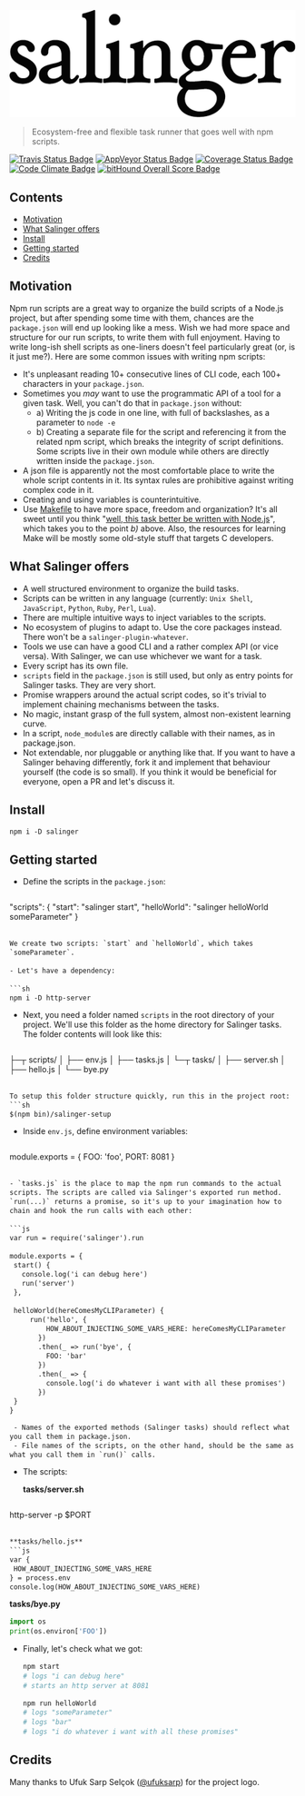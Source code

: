 ![Salinger](https://github.com/scriptype/salinger/blob/master/salinger.png?raw=true)

> Ecosystem-free and flexible task runner that goes well with npm scripts.

[![Travis Status Badge](https://api.travis-ci.org/scriptype/salinger.svg?branch=master)](https://travis-ci.org/scriptype/salinger) [![AppVeyor Status Badge](https://ci.appveyor.com/api/projects/status/6e5tqfcgd3ihlksa?svg=true)](https://ci.appveyor.com/project/scriptype/salinger-npm) [![Coverage Status Badge](https://coveralls.io/repos/github/scriptype/salinger/badge.svg?branch=master)](https://coveralls.io/github/scriptype/salinger?branch=master) [![Code Climate Badge](https://codeclimate.com/github/scriptype/salinger/badges/gpa.svg)](https://codeclimate.com/github/scriptype/salinger) [![bitHound Overall Score Badge](https://www.bithound.io/github/scriptype/salinger/badges/score.svg)](https://www.bithound.io/github/scriptype/salinger)

## Contents

- [Motivation](#motivation)
- [What Salinger offers](#what-salinger-offers)
- [Install](#install)
- [Getting started](#getting-started)
- [Credits](#credits)

## Motivation

Npm run scripts are a great way to organize the build scripts of a Node.js project, but after spending some time with them, chances are the `package.json` will end up looking like a mess. Wish we had more space and structure for our run scripts, to write them with full enjoyment. Having to write long-ish shell scripts as one-liners doesn't feel particularly great (or, is it just me?). Here are some common issues with writing npm scripts:
 - It's unpleasant reading 10+ consecutive lines of CLI code, each 100+ characters in your `package.json`.
 - Sometimes you _may_ want to use the programmatic API of a tool for a given task. Well, you can't do that in `package.json` without:
   - a) Writing the js code in one line, with full of backslashes, as a parameter to `node -e`
   - b) Creating a separate file for the script and referencing it from the related npm script, which breaks the integrity of script definitions. Some scripts live in their own module while others are directly written inside the `package.json`.
 - A json file is apparently not the most comfortable place to write the whole script contents in it. Its syntax rules are prohibitive against writing complex code in it.
 - Creating and using variables is counterintuitive.
 - Use [Makefile](https://github.com/scriptype/Makefile-for-the-Front-End) to have more space, freedom and organization? It's all sweet until you think "[well, this task better be written with Node.js](https://github.com/scriptype/Makefile-for-the-Front-End/blob/master/Makefile#L112)", which takes you to the point _b)_ above. Also, the resources for learning Make will be mostly some old-style stuff that targets C developers.

## What Salinger offers
 - A well structured environment to organize the build tasks.
 - Scripts can be written in any language (currently: `Unix Shell`, `JavaScript`, `Python`, `Ruby`, `Perl`, `Lua`).
 - There are multiple intuitive ways to inject variables to the scripts.
 -  No ecosystem of plugins to adapt to. Use the core packages instead. There won't be a `salinger-plugin-whatever`.
 - Tools we use can have a good CLI and a rather complex API (or vice versa). With Salinger, we can use whichever we want for a task.
 - Every script has its own file.
 - `scripts` field in the `package.json` is still used, but only as entry points for Salinger tasks. They are very short.
 - Promise wrappers around the actual script codes, so it's trivial to implement chaining mechanisms between the tasks.
 - No magic, instant grasp of the full system, almost non-existent learning curve.
 - In a script, `node_module`s are directly callable with their names, as in package.json.
 - Not extendable, nor pluggable or anything like that. If you want to have a Salinger behaving differently, fork it and implement that behaviour yourself (the code is so small). If you think it would be beneficial for everyone, open a PR and let's discuss it.

## Install

```
npm i -D salinger
```

## Getting started

 - Define the scripts in the `package.json`:
 
   ```json
  "scripts": {
    "start": "salinger start",
    "helloWorld": "salinger helloWorld someParameter"
  }
   ```
   
   We create two scripts: `start` and `helloWorld`, which takes `someParameter`.
 
 - Let's have a dependency:
 
   ```sh
   npm i -D http-server
   ```
   
 - Next, you need a folder named `scripts` in the root directory of your project. We'll use this folder as the home directory for Salinger tasks. The folder contents will look like this:
 
   ```
├─┬ scripts/
│ ├── env.js
│ ├── tasks.js
│ └─┬ tasks/
│   ├── server.sh
│   ├── hello.js
│   └── bye.py
   ```
   
   To setup this folder structure quickly, run this in the project root:
   ```sh
   $(npm bin)/salinger-setup
   ```
   
 - Inside `env.js`, define environment variables:
 
   ```js
  module.exports = {
    FOO: 'foo',
    PORT: 8081
  }
   ```
 
 - `tasks.js` is the place to map the npm run commands to the actual scripts. The scripts are called via Salinger's exported run method. `run(...)` returns a promise, so it's up to your imagination how to chain and hook the run calls with each other:
 
   ```js
  var run = require('salinger').run

  module.exports = {
    start() {
      console.log('i can debug here')
      run('server')
    },
    
    helloWorld(hereComesMyCLIParameter) {
        run('hello', {
            HOW_ABOUT_INJECTING_SOME_VARS_HERE: hereComesMyCLIParameter
          })
          .then(_ => run('bye', {
            FOO: 'bar'
          })
          .then(_ => {
            console.log('i do whatever i want with all these promises')
          })
    }
  }
   ```
   
     - Names of the exported methods (Salinger tasks) should reflect what you call them in package.json.
     - File names of the scripts, on the other hand, should be the same as what you call them in `run()` calls.
   
 - The scripts:
 
   **tasks/server.sh**
   
   ```sh
  http-server -p $PORT
   ```
 
   **tasks/hello.js**
   ```js
  var {
    HOW_ABOUT_INJECTING_SOME_VARS_HERE
  } = process.env
  console.log(HOW_ABOUT_INJECTING_SOME_VARS_HERE)
   ```
 
   **tasks/bye.py**
   ```py
  import os
  print(os.environ['FOO'])
   ```
   
 - Finally, let's check what we got:
 
   ```sh
   npm start
   # logs "i can debug here"
   # starts an http server at 8081
   ```
 
   ```sh
   npm run helloWorld
   # logs "someParameter"
   # logs "bar"
   # logs "i do whatever i want with all these promises"
   ```

## Credits

Many thanks to Ufuk Sarp Selçok ([@ufuksarp](https://twitter.com/ufuksarp)) for the project logo.
